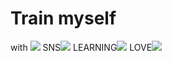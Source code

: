 # Train myself
<a>
with <img src="https://img.shields.io/badge/ASUS-000000?style=flat-square&logo=ASUS&logoColor=white"/>
SNS<img src="https://img.shields.io/badge/Instagram-E4405F?style=flat-square&logo=Instagram&logoColor=white"/>
LEARNING<img src="https://img.shields.io/badge/Python-3776AB?style=flat-square&logo=Python&logoColor=white"/>
LOVE<img src="https://img.shields.io/badge/NBA-253B73?style=flat-square&logo=NBA&logoColor=white"/></a>
